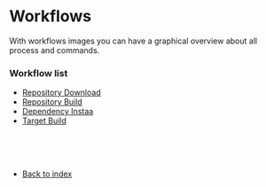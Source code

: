 # Workflows

With workflows images you can have a graphical overview about all process and commands.    

### Workflow list

- [Repository Download](WORKFLOW-REPOSITORY-DOWNLOAD.md)
- [Repository Build](WORKFLOW-REPOSITORY-BUILD.md)
- [Dependency Instaa](WORKFLOW-DEPENDENCY-INSTALL.md)
- [Target Build](WORKFLOW-TARGET-BUILD.md)

<br />
<br />
<br />

- [Back to index](GET-STARTED.md)
